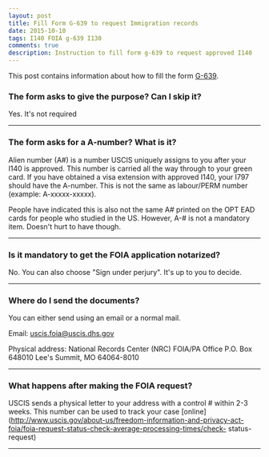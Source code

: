 ```yaml
---
layout: post
title: Fill Form G-639 to request Immigration records
date: 2015-10-10
tags: I140 FOIA g-639 I130
comments: true
description: Instruction to fill form g-639 to request approved I140
---
```


This post contains information about how to fill the form [G-639](http://www.uscis.gov/sites/default/files/files/form/g-639.pdf).

### The form asks to give the purpose? Can I skip it?
 Yes. It's not required
* * *

### The form asks for a A-number? What is it?
 Alien number (A#) is a number USCIS uniquely assigns to you after your I140 is approved. This number is carried all the way through
 to your green card. If you have obtained a visa extension with approved I140, your I797 should have the A-number.
 This is not the same as labour/PERM number (example: A-xxxxx-xxxxx).

People have indicated this is also not the same A# printed on the OPT EAD cards for people who studied in the US.
However, A-# is not a mandatory item. Doesn't hurt to have though.
 * * *

### Is it mandatory to get the FOIA application notarized?
 No. You can also choose "Sign under perjury". It's up to you to decide.
* * *

### Where do I send the documents?
 You can either send using an email or a normal mail.

Email:
 uscis.foia@uscis.dhs.gov

Physical address:
 National Records Center (NRC)
 FOIA/PA Office
 P.O. Box 648010
 Lee's Summit, MO 64064-8010
* * *
### What happens after making the FOIA request?
 USCIS sends a physical letter to your address with a control # within 2-3 weeks. This number can be used to track your case [online]
 (http://www.uscis.gov/about-us/freedom-information-and-privacy-act-foia/foia-request-status-check-average-processing-times/check-    status-request)

* * *
